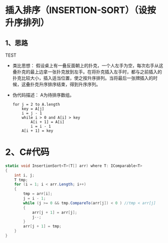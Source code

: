 # 插入排序（INSERTION-SORT）（设按升序排列）
## 1、思路
TEST
 - 类比思想：
    假设桌上有一叠反面朝上的扑克，一个人左手为空，每次右手从这叠扑克的最上边拿一张扑克放到左手。在将扑克插入左手时，都与之前插入的扑克比较大小，插入适当位置，使之按升序排列。当将最后一张牌插入的时候，这叠扑克升序排序结束，得到升序序列。
    
 - 伪代码描述：
    A为待排序数组。

    ```
    for j = 2 to A.length
        key = A[j]
        i = j - 1
        while i > 0 and A[i] > key
            A[i + 1] = A[i]
            i = i - 1
        A[i + 1] = key
    ```
# 2、C#代码

``` cs
static void InsertionSort<T>(T[] arr) where T: IComparable<T>
{
    int i, j;
    T tmp;
    for (i = 1; i < arr.Length; i++)
    {
        tmp = arr[i];
        j = i - 1;
        while (j >= 0 && tmp.CompareTo(arr[j]) < 0 ) //tmp < arr[j]
        {
            arr[j + 1] = arr[j];
            j--;
        }
        arr[j + 1] = tmp;
    }
}
```